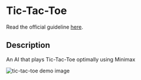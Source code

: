 # Tic-Tac-Toe

Read the official guideline [here](https://cs50.harvard.edu/ai/2020/projects/0/tictactoe/).

## Description 

An AI that plays Tic-Tac-Toe optimally using Minimax

![tic-tac-toe demo image](https://cs50.harvard.edu/ai/2020/projects/0/tictactoe/images/game.png)
